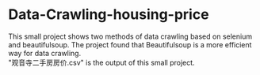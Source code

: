 # Data-Crawling-housing-price
This small project shows two methods of data crawling based on selenium and beautifulsoup. The project found that Beautifulsoup is a more efficient way for data crawling.</br>
"观音寺二手房房价.csv" is the output of this small project.
